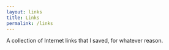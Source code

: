 ```yaml
---
layout: links
title: Links
permalink: /links
---
```

A collection of Internet links that I saved, for whatever reason.